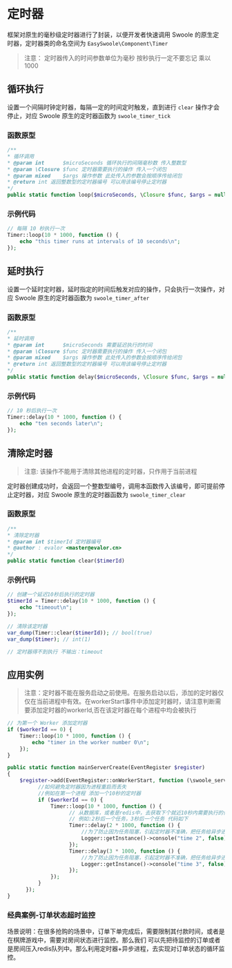 # 定时器
框架对原生的毫秒级定时器进行了封装，以便开发者快速调用 Swoole 的原生定时器，定时器类的命名空间为 `EasySwoole\Component\Timer`

> 注意： 定时器传入的时间参数单位为毫秒 按秒执行一定不要忘记 乘以 1000



## 循环执行

设置一个间隔时钟定时器，每隔一定的时间定时触发，直到进行 `clear` 操作才会停止，对应 Swoole 原生的定时器函数为 `swoole_timer_tick`

### 函数原型

```php
/**
* 循环调用
* @param int      $microSeconds 循环执行的间隔毫秒数 传入整数型
* @param \Closure $func 定时器需要执行的操作 传入一个闭包
* @param mixed    $args 操作参数 此处传入的参数会按顺序传给闭包
* @return int 返回整数型的定时器编号 可以用该编号停止定时器
*/
public static function loop($microSeconds, \Closure $func, $args = null)
```

### 示例代码

```php
// 每隔 10 秒执行一次
Timer::loop(10 * 1000, function () {
	echo "this timer runs at intervals of 10 seconds\n";
});
```



## 延时执行

设置一个延时定时器，延时指定的时间后触发对应的操作，只会执行一次操作，对应 Swoole 原生的定时器函数为 `swoole_timer_after`

### 函数原型

```php
/**
* 延时调用
* @param int      $microSeconds 需要延迟执行的时间
* @param \Closure $func 定时器需要执行的操作 传入一个闭包
* @param mixed    $args 操作参数 此处传入的参数会按顺序传给闭包
* @return int 返回整数型的定时器编号 可以用该编号停止定时器
*/
public static function delay($microSeconds, \Closure $func, $args = null)
```

### 示例代码

```php
// 10 秒后执行一次
Timer::delay(10 * 1000, function () {
	echo "ten seconds later\n";
});
```



## 清除定时器

> 注意: 该操作不能用于清除其他进程的定时器，只作用于当前进程

定时器创建成功时，会返回一个整数型编号，调用本函数传入该编号，即可提前停止定时器，对应 Swoole 原生的定时器函数为 `swoole_timer_clear`

### 函数原型

```php
/**
* 清除定时器
* @param int $timerId 定时器编号
* @author : evalor <master@evalor.cn>
*/
public static function clear($timerId)
```

### 示例代码

```php
// 创建一个延迟10秒后执行的定时器
$timerId = Timer::delay(10 * 1000, function () {
	echo "timeout\n";
});

// 清除该定时器
var_dump(Timer::clear($timerId)); // bool(true)
var_dump($timer); // int(1)

// 定时器得不到执行 不输出：timeout
```



## 应用实例

> 注意：定时器不能在服务启动之前使用。在服务启动以后，添加的定时器仅仅在当前进程中有效。在workerStart事件中添加定时器时，请注意判断需要添加定时器的workerId,否在该定时器在每个进程中均会被执行

```php
// 为第一个 Worker 添加定时器
if ($workerId == 0) {
	Timer::loop(10 * 1000, function () {
		echo "timer in the worker number 0\n";
	});
}
```

```php
public static function mainServerCreate(EventRegister $register)
{
    $register->add(EventRegister::onWorkerStart, function (\swoole_server $server, $workerId) {
          //如何避免定时器因为进程重启而丢失
          //例如在第一个进程 添加一个10秒的定时器
          if ($workerId == 0) {
              Timer::loop(10 * 1000, function () {
                    // 从数据库，或者是redis中，去获取下个就近10秒内需要执行的任务
                    // 例如:2秒后一个任务，3秒后一个任务 代码如下
                    Timer::delay(2 * 1000, function () {
                        //为了防止因为任务阻塞，引起定时器不准确，把任务给异步进程处理
                        Logger::getInstance()->console("time 2", false);
                    });
                    Timer::delay(3 * 1000, function () {
                        //为了防止因为任务阻塞，引起定时器不准确，把任务给异步进程处理
                        Logger::getInstance()->console("time 3", false);
                    });
              });
          }
      });    
}
```

### 经典案例-订单状态超时监控
场景说明：在很多抢购的场景中，订单下单完成后，需要限制其付款时间，或者是在棋牌游戏中，需要对房间状态进行监控。那么我们
可以先把待监控的订单或者是房间压入redis队列中。那么利用定时器+异步进程，去实现对订单状态的循环监控。